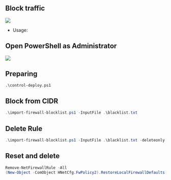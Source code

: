 ## Block traffic
![](https://github.com/nu11secur1ty/Windows/blob/master/Firewall/docs/wall.jpg)

- Usage:
## Open PowerShell as Administrator
![](https://github.com/nu11secur1ty/Windows/blob/master/Firewall/docs/powershell.PNG)

## Preparing
```powershel
.\control-deploy.ps1
```
## Block from CIDR
```powershell
.\import-firewall-blocklist.ps1 -InputFile .\blacklist.txt
```
## Delete Rule
```powershell
.\import-firewall-blocklist.ps1 -InputFile .\blacklist.txt -deleteonly
```
## Reset and delete
```powershell
Remove-NetFirewallRule -All
(New-Object -ComObject HNetCfg.FwPolicy2).RestoreLocalFirewallDefaults()
```
